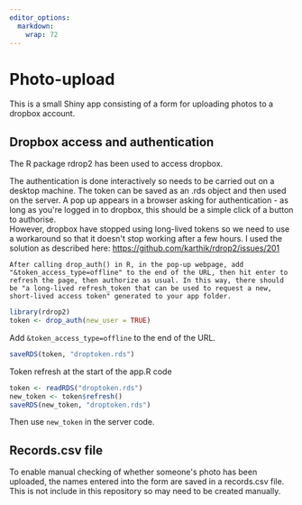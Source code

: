 ```yaml
---
editor_options: 
  markdown: 
    wrap: 72
---
```


# Photo-upload

This is a small Shiny app consisting of a form for uploading photos to a
dropbox account.

## Dropbox access and authentication

The R package rdrop2 has been used to access dropbox.

The authentication is done interactively so needs to be carried out on a
desktop machine. The token can be saved as an .rds object and then used
on the server. A pop up appears in a browser asking for authentication -
as long as you're logged in to dropbox, this should be a simple click of
a button to authorise.\
However, dropbox have stopped using long-lived tokens so we need to use
a workaround so that it doesn't stop working after a few hours. I used
the solution as described here:
<https://github.com/karthik/rdrop2/issues/201>

`After calling drop_auth() in R, in the pop-up webpage, add "&token_access_type=offline" to the end of the URL, then hit enter to refresh the page, then authorize as usual. In this way, there should be "a long-lived refresh_token that can be used to request a new, short-lived access token" generated to your app folder.`

``` r
library(rdrop2)
token <- drop_auth(new_user = TRUE)
```

Add `&token_access_type=offline` to the end of the URL.

``` r
saveRDS(token, "droptoken.rds")
```

Token refresh at the start of the app.R code

``` r
token <- readRDS("droptoken.rds")
new_token <- token$refresh()
saveRDS(new_token, "droptoken.rds")
```

Then use `new_token` in the server code.

## Records.csv file

To enable manual checking of whether someone's photo has been uploaded,
the names entered into the form are saved in a records.csv file. This is
not include in this repository so may need to be created manually.
